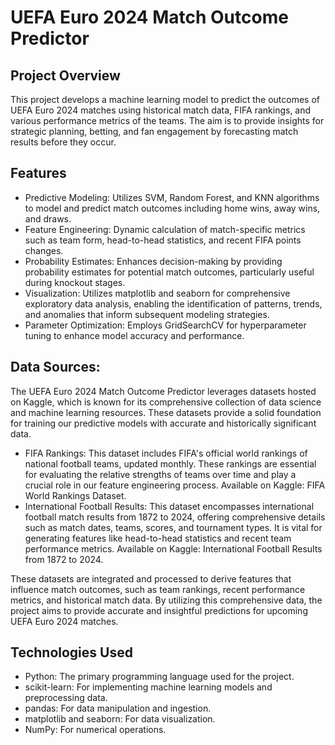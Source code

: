 # UEFA Euro 2024 Match Outcome Predictor

## Project Overview
This project develops a machine learning model to predict the outcomes of UEFA Euro 2024 matches using historical match data, FIFA rankings, and various performance metrics of the teams. The aim is to provide insights for strategic planning, betting, and fan engagement by forecasting match results before they occur.


## Features
- Predictive Modeling: Utilizes SVM, Random Forest, and KNN algorithms to model and predict match outcomes including home wins, away wins, and draws.
- Feature Engineering: Dynamic calculation of match-specific metrics such as team form, head-to-head statistics, and recent FIFA points changes.
- Probability Estimates: Enhances decision-making by providing probability estimates for potential match outcomes, particularly useful during knockout stages.
- Visualization: Utilizes matplotlib and seaborn for comprehensive exploratory data analysis, enabling the identification of patterns, trends, and anomalies that inform subsequent modeling strategies.
- Parameter Optimization: Employs GridSearchCV for hyperparameter tuning to enhance model accuracy and performance.

## Data Sources:
The UEFA Euro 2024 Match Outcome Predictor leverages datasets hosted on Kaggle, which is known for its comprehensive collection of data science and machine learning resources. These datasets provide a solid foundation for training our predictive models with accurate and historically significant data.

- FIFA Rankings: This dataset includes FIFA's official world rankings of national football teams, updated monthly. These rankings are essential for evaluating the relative strengths of teams over time and play a crucial role in our feature engineering process. Available on Kaggle: FIFA World Rankings Dataset.
- International Football Results: This dataset encompasses international football match results from 1872 to 2024, offering comprehensive details such as match dates, teams, scores, and tournament types. It is vital for generating features like head-to-head statistics and recent team performance metrics. Available on Kaggle: International Football Results from 1872 to 2024.

These datasets are integrated and processed to derive features that influence match outcomes, such as team rankings, recent performance metrics, and historical match data. By utilizing this comprehensive data, the project aims to provide accurate and insightful predictions for upcoming UEFA Euro 2024 matches.


## Technologies Used
- Python: The primary programming language used for the project.
- scikit-learn: For implementing machine learning models and preprocessing data.
- pandas: For data manipulation and ingestion.
- matplotlib and seaborn: For data visualization.
- NumPy: For numerical operations.



